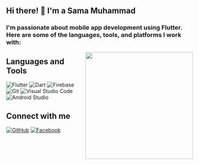 ## Hi there! 👋 I'm a Sama Muhammad 

### I'm passionate about mobile app development using Flutter. Here are some of the languages, tools, and platforms I work with:

<img src="https://user-images.githubusercontent.com/74038190h/221352982-8db913c4-1ba0-4674-9fb7-cc2cd71b0443.gif" width="290" align="right">

## Languages and Tools

![Flutter](https://img.shields.io/badge/-Flutter-02569B?style=flat-square&logo=flutter&logoColor=white)
![Dart](https://img.shields.io/badge/-Dart-0175C2?style=flat-square&logo=dart&logoColor=white)
![Firebase](https://img.shields.io/badge/-Firebase-FFCA28?style=flat-square&logo=firebase&logoColor=black)
![Git](https://img.shields.io/badge/-Git-F05032?style=flat-square&logo=git&logoColor=white)
![Visual Studio Code](https://img.shields.io/badge/-Visual%20Studio%20Code-007ACC?style=flat-square&logo=visual-studio-code&logoColor=white)
![Android Studio](https://img.shields.io/badge/-Android%20Studio-3DDC84?style=flat-square&logo=android-studio&logoColor=white)

## Connect with me

[![GitHub](https://img.shields.io/badge/-GitHub-181717?style=flat-square&logo=github&logoColor=white)](https://github.com/SamaIbrahimRamadan)
[![Facebook](https://img.shields.io/badge/-Facebook-1877F2?style=flat-square&logo=facebook&logoColor=white)]([https://www.facebook.com/profile.php?id=100006002531848](https://www.facebook.com/profile.php?id=100030369046654))

